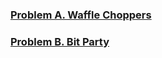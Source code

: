 
### [Problem A. Waffle Choppers](https://code.google.com/2018/challenges/0000000000007883/dashboard)
### [Problem B. Bit Party](https://code.google.com/2018/challenges/0000000000007883/dashboard/000000000002fff6)
